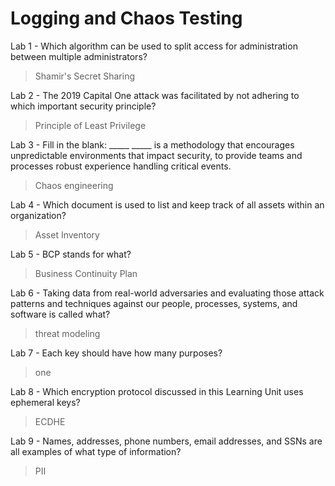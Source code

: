 # Logging and Chaos Testing

Lab 1 - Which algorithm can be used to split access for administration between multiple administrators?
>Shamir's Secret Sharing

Lab 2 - The 2019 Capital One attack was facilitated by not adhering to which important security principle?
>Principle of Least Privilege

Lab 3 - Fill in the blank: _____ _____ is a methodology that encourages unpredictable environments that impact security, to provide teams and processes robust experience handling critical events.
>Chaos engineering

Lab 4 - Which document is used to list and keep track of all assets within an organization?
>Asset Inventory

Lab 5 - BCP stands for what?
>Business Continuity Plan

Lab 6 - Taking data from real-world adversaries and evaluating those attack patterns and techniques against our people, processes, systems, and software is called what?
>threat modeling

Lab 7 - Each key should have how many purposes?
>one

Lab 8 - Which encryption protocol discussed in this Learning Unit uses ephemeral keys?
>ECDHE

Lab 9 - Names, addresses, phone numbers, email addresses, and SSNs are all examples of what type of information?
>PII
